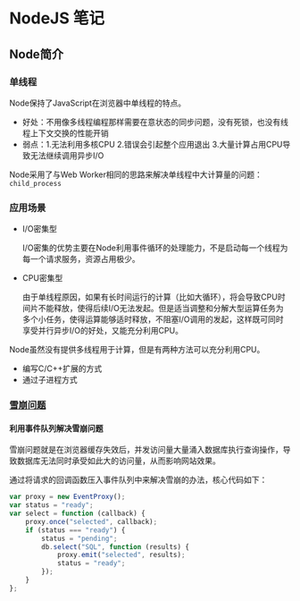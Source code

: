 # NodeJS 笔记

## Node简介

### 单线程

Node保持了JavaScript在浏览器中单线程的特点。

- 好处：不用像多线程编程那样需要在意状态的同步问题，没有死锁，也没有线程上下文交换的性能开销
- 弱点：1.无法利用多核CPU 2.错误会引起整个应用退出 3.大量计算占用CPU导致无法继续调用异步I/O

Node采用了与Web Worker相同的思路来解决单线程中大计算量的问题：`child_process`

### 应用场景

- I/O密集型

  I/O密集的优势主要在Node利用事件循环的处理能力，不是启动每一个线程为每一个请求服务，资源占用极少。

- CPU密集型

  由于单线程原因，如果有长时间运行的计算（比如大循环），将会导致CPU时间片不能释放，使得后续I/O无法发起。但是适当调整和分解大型运算任务为多个小任务，使得运算能够适时释放，不阻塞I/O调用的发起，这样既可同时享受并行异步I/O的好处，又能充分利用CPU。

Node虽然没有提供多线程用于计算，但是有两种方法可以充分利用CPU。

- 编写C/C++扩展的方式
- 通过子进程方式

### [雪崩问题](#利用事件队列解决雪崩问题)

#### 利用事件队列解决雪崩问题

雪崩问题就是在浏览器缓存失效后，并发访问量大量涌入数据库执行查询操作，导致数据库无法同时承受如此大的访问量，从而影响网站效果。

通过将请求的回调函数压入事件队列中来解决雪崩的办法，核心代码如下：

```JavaScript
var proxy = new EventProxy();
var status = "ready";
var select = function (callback) {
    proxy.once("selected", callback);
    if (status === "ready") {
        status = "pending";
        db.select("SQL", function (results) {
            proxy.emit("selected", results);
            status = "ready";
        });
    }
};
```